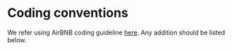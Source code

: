 # Coding conventions
We refer using AirBNB coding guideline [here](https://github.com/airbnb/javascript/tree/master/react).
Any addition should be listed below.
